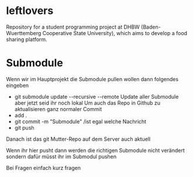# leftlovers

Repository for a student programming project at DHBW (Baden-Wuerttemberg Cooperative State University), which aims to develop a food sharing platform.

# Submodule 
Wenn wir im Hauptprojekt die Submodule pullen wollen dann folgendes eingeben
- git submodule update --recursive --remote 
Update aller Submodule aber jetzt seid ihr noch lokal
Um auch das Repo in Github zu aktualisieren ganz normaler Commit
- add .
- git commit -m "Submodule" /ist egal welche Nachricht
- git push 

Danach ist das git Mutter-Repo auf dem Server auch aktuell

Wenn ihr hier pusht dann werden die richtigen Submodule nicht verändert
sondern dafür müsst ihr im Submodul pushen 

Bei Fragen einfach kurz fragen
